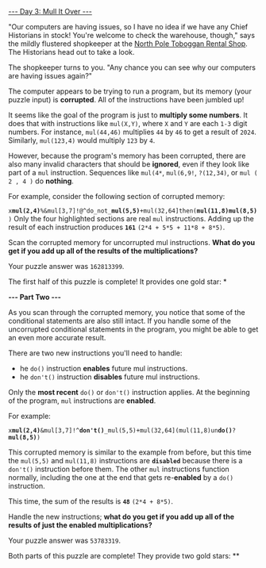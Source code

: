 [--- Day 3: Mull It Over ---](https://adventofcode.com/2024/day/3)

"Our computers are having issues, so I have no idea if we have any Chief Historians in stock! You're welcome to check the warehouse, though," says the mildly flustered shopkeeper at the [North Pole Toboggan Rental Shop](https://adventofcode.com/2020/day/2). The Historians head out to take a look.

The shopkeeper turns to you. "Any chance you can see why our computers are having issues again?"

The computer appears to be trying to run a program, but its memory (your puzzle input) is **corrupted**. All of the instructions have been jumbled up!

It seems like the goal of the program is just to **multiply some numbers**. It does that with instructions like `mul(X,Y)`, where `X` and `Y` are each `1-3` digit numbers. For instance, `mul(44,46)` multiplies `44` by `46` to get a result of `2024`. Similarly, `mul(123,4)` would multiply `123` by `4`.

However, because the program's memory has been corrupted, there are also many invalid characters that should be **ignored**, even if they look like part of a `mul` instruction. Sequences like `mul(4*`, `mul(6,9!`, `?(12,34)`, or `mul ( 2 , 4 )` do **nothing**.

For example, consider the following section of corrupted memory:

`x`**`mul(2,4)`**`%&mul[3,7]!@^do_not_`**`mul(5,5)`**`+mul(32,64]then(`**`mul(11,8)mul(8,5)`**`)`
Only the four highlighted sections are real `mul` instructions. Adding up the result of each instruction produces **`161`** `(2*4 + 5*5 + 11*8 + 8*5)`.

Scan the corrupted memory for uncorrupted mul instructions. **What do you get if you add up all of the results of the multiplications?**

Your puzzle answer was `162813399`.

The first half of this puzzle is complete! It provides one gold star: *

**--- Part Two ---**

As you scan through the corrupted memory, you notice that some of the conditional statements are also still intact. If you handle some of the uncorrupted conditional statements in the program, you might be able to get an even more accurate result.

There are two new instructions you'll need to handle:

  - he `do()` instruction **enables** future mul instructions.
  - he `don't()` instruction **disables** future mul instructions.

Only the **most recent** `do()` or `don't()` instruction applies. At the beginning of the program, `mul` instructions are **enabled**.

For example:

`x`**`mul(2,4)`**`&mul[3,7]!^`**`don't()`**`_mul(5,5)+mul(32,64](mul(11,8)un`**`do()`**`?`**`mul(8,5)`**`)`

This corrupted memory is similar to the example from before, but this time the `mul(5,5)` and `mul(11,8)` instructions are **`disabled`** because there is a `don't()` instruction before them. The other `mul` instructions function normally, including the one at the end that gets re-**enabled** by a `do()` instruction.

This time, the sum of the results is **`48`** `(2*4 + 8*5)`.

Handle the new instructions; **what do you get if you add up all of the results of just the enabled multiplications?**

Your puzzle answer was `53783319`.

Both parts of this puzzle are complete! They provide two gold stars: **